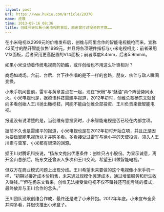 ```yaml
---
layout: post
url: https://www.huxiu.com/article/20370
name: 虎嗅
time: 2013-09-16 08:36
title: 创维今天叫板小米电视的背后，原来曾打过投资的主意……
---
```

在小米电视以2999元的价格发布后，创维与阿里合作的智能电视挑枪而来，宣称42英寸的酷开智能仅售1999元，并且将各项硬件指标与小米电视相比：前者采用V13面板，后者采用更高配置的V14面板；前者厚度8.4mm，后者5.9mmm。

如果小米没动着传统电视商的奶酪，或许创给也不用这么针锋相对？

商场如戏场。台前、台后、台下往往唱的是不一样的套路，朋友、伙伴与敌人瞬间变换。

小米手机问世前，雷军与黄章差点在一起，现在“米粉”与“魅油”两个阵营势同水火。小米电视也是，据腾讯科技雷建平报道，2012年初时，创维总裁杨东文就曾向多看创始人王川抛出橄榄枝，问能不能由创维全部投资、王川负责来做智能电视。

报道没有说清楚的是，当创维有意投资时，小米智能电视是否已经在内部立项。

据前不久也是雷建平的报道，小米电视也是在2012年初时开始立项，并且正是因为要做智能电视所以才并购多看。多看接受过雷军与徐小平的天使投资，领头人王川素与雷军、小米都有很深的渊源。

据王川对腾讯科技说，“杨东文抛出优惠条件：创维只占小股份。为显示诚意，离开金山总部后，杨东文还曾派人多次和王川交流，希望王川做智能电视。”

但双方在商业模式问题上出现分歧。王川希望未来要做的这个电视像小米手机一样，“初期以接近成本价销售，未来通过规模化摊薄成本，通过增值服务和衍生收入赚钱。”“但在杨东文看来，创维无法接受做电视不仅不赚钱还可能亏钱的模式，最终放弃与王川合作的念头。”

王川团队没跟创维合作成，最终还是进了小米怀抱。2012年年底，小米宣布全资并购多看，并很快推出小米盒子。

